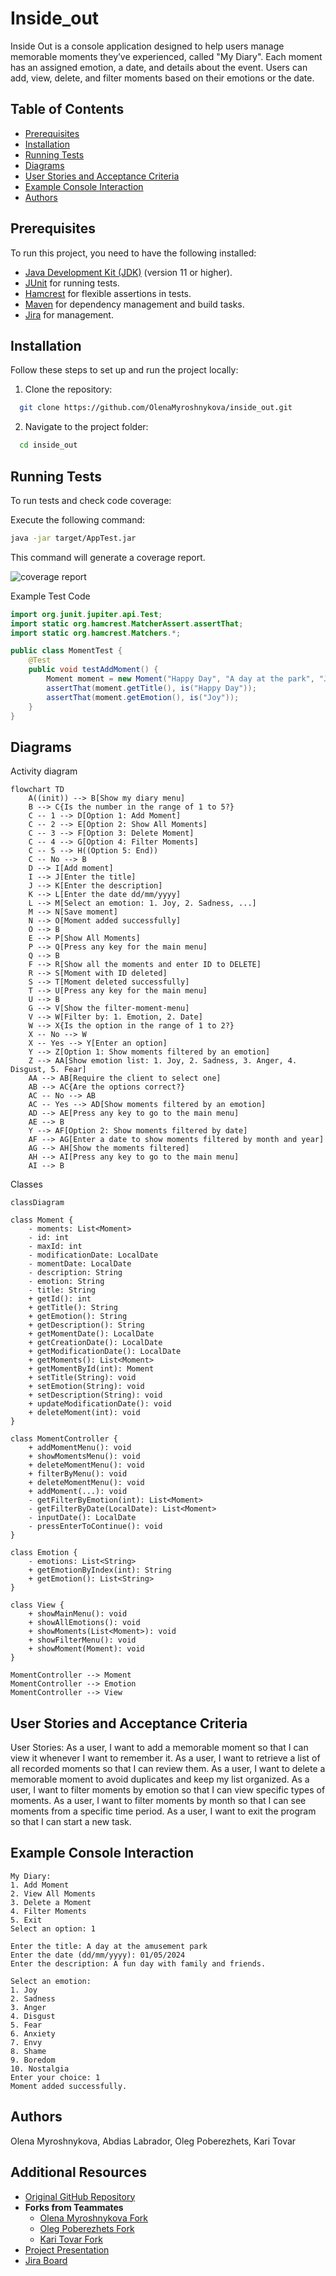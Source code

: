 ﻿# Inside_out

Inside Out is a console application designed to help users manage memorable moments they’ve experienced, called "My Diary". Each moment has an assigned emotion, a date, and details about the event. Users can add, view, delete, and filter moments based on their emotions or the date.

## Table of Contents

- [Prerequisites](#prerequisites)
- [Installation](#installation)
- [Running Tests](#running-tests)
- [Diagrams](#diagrams)
- [User Stories and Acceptance Criteria](#User-Stories-and-Acceptance-Criteria)
- [Example Console Interaction](#Example-Console-Interaction)
- [Authors](#authors)

## Prerequisites

To run this project, you need to have the following installed:

- [Java Development Kit (JDK)](https://www.oracle.com/java/technologies/javase-downloads.html) (version 11 or higher).
- [JUnit](https://junit.org/junit5/) for running tests.
- [Hamcrest](http://hamcrest.org/JavaHamcrest/) for flexible assertions in tests.
- [Maven](https://maven.apache.org/) for dependency management and build tasks.
- [Jira](https://www.atlassian.com/software/jira) for management.

## Installation

Follow these steps to set up and run the project locally:

1. Clone the repository:
  ```bash
    git clone https://github.com/OlenaMyroshnykova/inside_out.git
  ```
2. Navigate to the project folder:
  ```bash
    cd inside_out
  ```
## Running Tests
To run tests and check code coverage:

Execute the following command:
  ```bash
  java -jar target/AppTest.jar
  ```
This command will generate a coverage report.

<img src="./src/images/coverage.jpg" title="coverage report" alt="coverage report"/>

Example Test Code

```java
import org.junit.jupiter.api.Test;
import static org.hamcrest.MatcherAssert.assertThat;
import static org.hamcrest.Matchers.*;

public class MomentTest {
    @Test
    public void testAddMoment() {
        Moment moment = new Moment("Happy Day", "A day at the park", "Joy", LocalDate.of(2024, 5, 1));
        assertThat(moment.getTitle(), is("Happy Day"));
        assertThat(moment.getEmotion(), is("Joy"));
    }
}
```

## Diagrams

Activity diagram
```mermaid
flowchart TD
    A((init)) --> B[Show my diary menu]
    B --> C{Is the number in the range of 1 to 5?}
    C -- 1 --> D[Option 1: Add Moment]
    C -- 2 --> E[Option 2: Show All Moments]
    C -- 3 --> F[Option 3: Delete Moment]
    C -- 4 --> G[Option 4: Filter Moments]
    C -- 5 --> H((Option 5: End))
    C -- No --> B
    D --> I[Add moment]
    I --> J[Enter the title]
    J --> K[Enter the description]
    K --> L[Enter the date dd/mm/yyyy]
    L --> M[Select an emotion: 1. Joy, 2. Sadness, ...]
    M --> N[Save moment]
    N --> O[Moment added successfully]
    O --> B
    E --> P[Show All Moments]
    P --> Q[Press any key for the main menu]
    Q --> B
    F --> R[Show all the moments and enter ID to DELETE]
    R --> S[Moment with ID deleted]
    S --> T[Moment deleted successfully]
    T --> U[Press any key for the main menu]
    U --> B
    G --> V[Show the filter-moment-menu]
    V --> W[Filter by: 1. Emotion, 2. Date]
    W --> X{Is the option in the range of 1 to 2?}
    X -- No --> W
    X -- Yes --> Y[Enter an option]
    Y --> Z[Option 1: Show moments filtered by an emotion]
    Z --> AA[Show emotion list: 1. Joy, 2. Sadness, 3. Anger, 4. Disgust, 5. Fear]
    AA --> AB[Require the client to select one]
    AB --> AC{Are the options correct?}
    AC -- No --> AB
    AC -- Yes --> AD[Show moments filtered by an emotion]
    AD --> AE[Press any key to go to the main menu]
    AE --> B
    Y --> AF[Option 2: Show moments filtered by date]
    AF --> AG[Enter a date to show moments filtered by month and year]
    AG --> AH[Show the moments filtered]
    AH --> AI[Press any key to go to the main menu]
    AI --> B
```
Classes
```mermaid
classDiagram

class Moment {
    - moments: List<Moment>
    - id: int
    - maxId: int
    - modificationDate: LocalDate
    - momentDate: LocalDate
    - description: String
    - emotion: String
    - title: String
    + getId(): int
    + getTitle(): String
    + getEmotion(): String
    + getDescription(): String
    + getMomentDate(): LocalDate
    + getCreationDate(): LocalDate
    + getModificationDate(): LocalDate
    + getMoments(): List<Moment>
    + getMomentById(int): Moment
    + setTitle(String): void
    + setEmotion(String): void
    + setDescription(String): void
    + updateModificationDate(): void
    + deleteMoment(int): void
}

class MomentController {
    + addMomentMenu(): void
    + showMomentsMenu(): void
    + deleteMomentMenu(): void
    + filterByMenu(): void
    + deleteMomentMenu(): void
    + addMoment(...): void
    - getFilterByEmotion(int): List<Moment>
    - getFilterByDate(LocalDate): List<Moment>
    - inputDate(): LocalDate
    - pressEnterToContinue(): void
}

class Emotion {
    - emotions: List<String>
    + getEmotionByIndex(int): String
    + getEmotion(): List<String>
}

class View {
    + showMainMenu(): void
    + showAllEmotions(): void
    + showMoments(List<Moment>): void
    + showFilterMenu(): void
    + showMoment(Moment): void
}

MomentController --> Moment
MomentController --> Emotion
MomentController --> View
```
## User Stories and Acceptance Criteria
User Stories:
As a user, I want to add a memorable moment so that I can view it whenever I want to remember it.
As a user, I want to retrieve a list of all recorded moments so that I can review them.
As a user, I want to delete a memorable moment to avoid duplicates and keep my list organized.
As a user, I want to filter moments by emotion so that I can view specific types of moments.
As a user, I want to filter moments by month so that I can see moments from a specific time period.
As a user, I want to exit the program so that I can start a new task.

## Example Console Interaction
```plaintext
My Diary:
1. Add Moment
2. View All Moments
3. Delete a Moment
4. Filter Moments
5. Exit
Select an option: 1

Enter the title: A day at the amusement park
Enter the date (dd/mm/yyyy): 01/05/2024
Enter the description: A fun day with family and friends.

Select an emotion:
1. Joy
2. Sadness
3. Anger
4. Disgust
5. Fear
6. Anxiety
7. Envy
8. Shame
9. Boredom
10. Nostalgia
Enter your choice: 1
Moment added successfully.
```

## Authors
Olena Myroshnykova, Abdias Labrador, Oleg Poberezhets, Kari Tovar

## Additional Resources

- [Original GitHub Repository](https://github.com/abdiaslabrador/inside_out.git)
- **Forks from Teammates**
  - [Olena Myroshnykova Fork](https://github.com/OlenaMyroshnykova/inside_out.git)
  - [Oleg Poberezhets Fork](https://github.com/olegukr/inside_out.git)
  - [Kari Tovar Fork](https://github.com/AnaTovar-Arg/inside_out.git)
- [Project Presentation](https://docs.google.com/presentation/d/17JxhAYAV8vvo8Cg6Y_QzmZ98Du9GujokvZbwcxCCriw/edit#slide=id.g1f87997393_0_782)
- [Jira Board]((https://olegpoberezhets.atlassian.net/jira/software/projects/SCRUM/boards/1))
